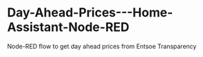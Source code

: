 # Day-Ahead-Prices---Home-Assistant-Node-RED
Node-RED flow to get day ahead prices from Entsoe Transparency

